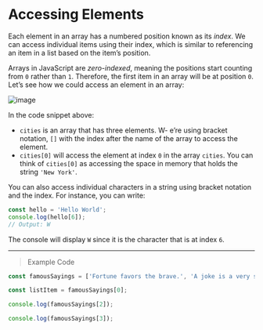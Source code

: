 # Accessing Elements
Each element in an array has a numbered position known as its *index*. We can access individual items using their index, which is similar to referencing an item in a list based on the item’s position.

Arrays in JavaScript are *zero-indexed*, meaning the positions start counting from `0` rather than `1`. Therefore, the first item in an array will be at position `0`. Let’s see how we could access an element in an array:

![image](https://cdn.discordapp.com/attachments/720137467579334716/724085157421776987/Screen_Shot_2020-06-20_at_8.12.54_PM.png)

In the code snippet above:

- `cities` is an array that has three elements.
W- e’re using bracket notation, `[]` with the index after the name of the array to access the element.
- `cities[0]` will access the element at index `0` in the array `cities`. You can think of `cities[0]` as accessing the space in memory that holds the string `'New York'`.

You can also access individual characters in a string using bracket notation and the index. For instance, you can write:
```js
const hello = 'Hello World';
console.log(hello[6]);
// Output: W
```
The console will display `W` since it is the character that is at index `6`.

---
> Example Code
```js
const famousSayings = ['Fortune favors the brave.', 'A joke is a very serious thing.', 'Where there is love there is life.'];

const listItem = famousSayings[0];

console.log(famousSayings[2]);

console.log(famousSayings[3]);
```